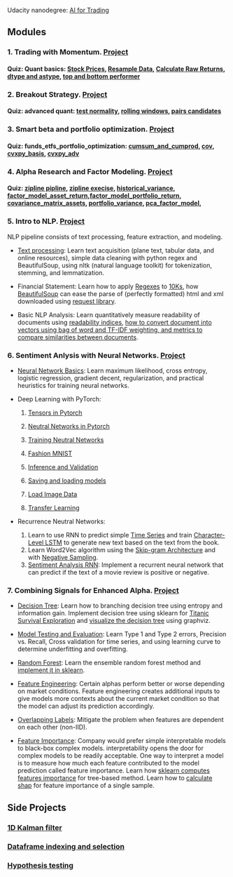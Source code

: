 Udacity nanodegree: [AI for Trading](https://www.udacity.com/course/ai-for-trading--nd880)

## Modules
### 1. Trading with Momentum. [Project](Projects/1-Trading-with-momentum/project_1_starter.ipynb)
#### Quiz: Quant basics: [Stock Prices](Quiz/m1_quant_basics/l2_stock_prices/stock_data.ipynb), [Resample Data](Quiz/m1_quant_basics/l3_market_mechanics/resample_data.ipynb), [Calculate Raw Returns](Quiz/m1_quant_basics/l5_stock_returns/calculate_returns.ipynb), [dtype and astype](Quiz/m1_quant_basics/l6_momentum_trading/dtype.ipynb), [top and bottom performer](Quiz/m1_quant_basics/l6_momentum_trading/top_and_bottom_performing.ipynb)


### 2. Breakout Strategy. [Project](Projects/2-Breakout-strategy/project_2_starter.pdf)
#### Quiz: advanced quant: [test normality](Quiz/m2_advanced_quants/l3_regression/test_normality.ipynb), [rolling windows](Quiz/m2_advanced_quants/l5_volatility/rolling_windows.ipynb), [pairs candidates](Quiz/m2_advanced_quants/l6_pairs_trading_and_mean_reversion/pairs_candidates.ipynb)

### 3. Smart beta and portfolio optimization. [Project](Projects/3-Smart-Beta/project_3_starter.pdf)
#### Quiz: funds_etfs_portfolio_optimization: [cumsum_and_cumprod](Quiz/m3_funds_etfs_portfolio_optimization/l1_stocks_indices_funds/cumsum_and_cumprod.ipynb), [cov](Quiz/m3_funds_etfs_portfolio_optimization/l3_portfolio_risk_and_return/m3l3_covariance.ipynb), [cvxpy_basis](Quiz/m3_funds_etfs_portfolio_optimization/l4_portfolio_optimization/m3l4_cvxpy_basic.ipynb), [cvxpy_adv](Quiz/m3_funds_etfs_portfolio_optimization/l4_portfolio_optimization/m3l4_cvxpy_advanced.ipynb)


### 4. Alpha Research and Factor Modeling. [Project](Projects/4-Multi-factor-Model/project_4_starter.pdf)
#### Quiz: [zipline pipline](Quiz/m4_multifactor_models/Zipline-Pipeline/Zipline-Pipeline.pdf), [zipline execise](Quiz/m4_multifactor_models/m4l1/zipline_coding_exercises.pdf), [historical_variance](Quiz/m4_multifactor_models/m4l2/historical_variance.pdf), [factor_model_asset_return](Quiz/m4_multifactor_models/m4l2/factor_model_asset_return.pdf),[factor_model_portfolio_return](Quiz/m4_multifactor_models/m4l2/factor_model_portfolio_return.pdf), [covariance_matrix_assets](Quiz/m4_multifactor_models/m4l2/covariance_matrix_assets.pdf), [portfolio_variance](Quiz/m4_multifactor_models/m4l2/portfolio_variance.pdf), [pca_factor_model](Quiz/m4_multifactor_models/m4l2/pca_factor_model.pdf), 

### 5. Intro to NLP. [Project](Projects/5-Intro-NLP/project_5_starter.ipynb)
NLP pipeline consists of text processing, feature extraction, and modeling.

* [Text processing](Quiz/m5_financial_statements/text_processing.ipynb): Learn text acquisition (plane text, tabular data, and online resources), simple data cleaning with python regex and BeautifulSoup, using nltk (natural language toolkit) for tokenization, stemming, and lemmatization.

* Financial Statement: Learn how to apply [Regexes](Quiz/m5_financial_statements/regexes.ipynb) to [10Ks](Quiz/m5_financial_statements/applying_regexes_10ks.ipynb), how [BeautifulSoup](Quiz/m5_financial_statements/beautifulSoup.ipynb) can ease the parse of (perfectly formatted) html and xml downloaded using [request library](Quiz/m5_financial_statements/requests_library.ipynb).

* Basic NLP Analysis: Learn quantitatively measure readability of documents using [readability indices](Quiz/m5_financial_statements/Readability_Exercises.ipynb), [how to convert document into vectors using bag of word and TF-IDF weighting, and metrics to compare similarities between documents](Quiz/m5_financial_statements/Bag_of_Word_Exercises.ipynb).

### 6. Sentiment Anlysis with Neural Networks. [Project](Projects/5-Intro-NLP/project_5_starter.ipynb)

* [Neural Network Basics](Notes/6-Sentiment-analysis-with-neutral-networks/README.md): Learn maximum likelihood, cross entropy, logistic regression, gradient decent, regularization, and practical heuristics for training neural networks.

* Deep Learning with PyTorch:

    1. [Tensors in Pytorch](https://github.com/scumabo/deep-learning-v2-pytorch/blob/master/intro-to-pytorch/Part%201%20-%20Tensors%20in%20PyTorch%20(Exercises).ipynb)

    2. [Neutral Networks in Pytorch](https://github.com/scumabo/deep-learning-v2-pytorch/blob/master/intro-to-pytorch/Part%202%20-%20Neural%20Networks%20in%20PyTorch%20(Exercises).ipynb)

    3. [Training Neutral Networks](https://github.com/scumabo/deep-learning-v2-pytorch/blob/master/intro-to-pytorch/Part%203%20-%20Training%20Neural%20Networks%20(Exercises).ipynb)

    4. [Fashion MNIST](https://github.com/scumabo/deep-learning-v2-pytorch/blob/master/intro-to-pytorch/Part%204%20-%20Fashion-MNIST%20(Exercises).ipynb)

    5. [Inference and Validation](https://github.com/scumabo/deep-learning-v2-pytorch/blob/master/intro-to-pytorch/Part%205%20-%20Inference%20and%20Validation%20(Exercises).ipynb)

    6. [Saving and loading models](https://github.com/scumabo/deep-learning-v2-pytorch/blob/master/intro-to-pytorch/Part%206%20-%20Saving%20and%20Loading%20Models.ipynb)

    7. [Load Image Data](https://github.com/scumabo/deep-learning-v2-pytorch/blob/master/intro-to-pytorch/Part%207%20-%20Loading%20Image%20Data%20(Exercises).ipynb)

    8. [Transfer Learning](https://github.com/scumabo/deep-learning-v2-pytorch/blob/master/intro-to-pytorch/Part%208%20-%20Transfer%20Learning%20(Exercises).ipynb)

* Recurrence Neutral Networks: 
    1. Learn to use RNN to predict simple [Time Series](https://github.com/scumabo/deep-learning-v2-pytorch/blob/master/recurrent-neural-networks/time-series/Simple_RNN.ipynb) and train [Character-Level LSTM](https://github.com/scumabo/deep-learning-v2-pytorch/blob/master/recurrent-neural-networks/char-rnn/Character_Level_RNN_Exercise.ipynb) to generate new text based on the text from the book. 
    2. Learn Word2Vec algorithm using the [Skip-gram Architecture](https://github.com/scumabo/deep-learning-v2-pytorch/blob/master/word2vec-embeddings/Skip_Grams_Exercise.ipynb) and with [Negative Sampling](https://github.com/scumabo/deep-learning-v2-pytorch/blob/master/word2vec-embeddings/Negative_Sampling_Exercise.ipynb).
    3. [Sentiment Analysis RNN](https://github.com/udacity/deep-learning-v2-pytorch/tree/master/sentiment-rnn): Implement a recurrent neural network that can predict if the text of a movie review is positive or negative.

### 7. Combining Signals for Enhanced Alpha. [Project](Projects/5-Intro-NLP/project_5_starter.ipynb)

* [Decision Tree](Notes/7-Combining-signals-for-enhanced-alpha/README.md): Learn how to branching decision tree using entropy and information gain. Implement decision tree using sklearn for [Titanic Survival Exploration](Quiz/m7/titanic_survival_exploration.ipynb) and [visualize the decision tree](Quiz/m7/VisualizeTree.pdf) using graphviz.

* [Model Testing and Evaluation](Notes/7-Combining-signals-for-enhanced-alpha/Evaluation.md): Learn Type 1 and Type 2 errors, Precision vs. Recall, Cross validation for time series, and using learning curve to determine underfitting and overfitting.

* [Random Forest](Notes/7-Combining-signals-for-enhanced-alpha/Random_forest.md): Learn the ensemble random forest method and [implement it in sklearn](Quiz/m7/spam_rf.ipynb).

* [Feature Engineering](Quiz/m7/m7l3/feature_engineering.ipynb): Certain alphas perform better or worse depending on market conditions. Feature engineering creates additional inputs to give models more contexts about the current market condition so that the model can adjust its prediction accordingly.

* [Overlapping Labels](Quiz/m7/dependent_labels_solution.ipynb): Mitigate the problem when features are dependent on each other (non-IID).

* [Feature Importance](): Company would prefer simple interpretable models to black-box complex models. interpretability opens the door for complex models to be readily acceptable. One way to interpret a model is to measure how much each feature contributed to the model prediction called feature importance. Learn how [sklearn computes features importance](Quiz/m7/m7l6/sklearn_feature_importance.ipynb) for tree-based method. Learn how to [calculate shap](Quiz/m7/m7l6/calculate_shap.ipynb) for feature importance of a single sample.

## Side Projects
### [1D Kalman filter](Side-projects/1D-Kalman-filter.ipynb)
### [Dataframe indexing and selection](Side-projects/Dataframe-indexing-selecting.ipynb)
### [Hypothesis testing](Side-projects/Hypthesis-testing.ipynb)
